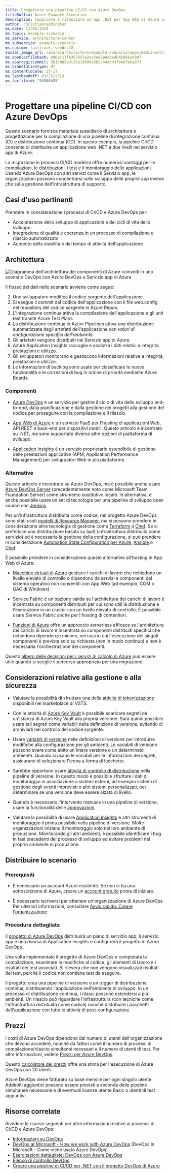 ```yaml
---
title: Progettare una pipeline CI/CD con Azure DevOps
titleSuffix: Azure Example Scenarios
description: Compilare e rilasciare un'app .NET per App Web di Azure usando Azure DevOps.
author: christianreddington
ms.date: 12/06/2018
ms.topic: example-scenario
ms.service: architecture-center
ms.subservice: example-scenario
ms.custom: fasttrack, seodec18
social_image_url: /azure/architecture/example-scenario/apps/media/architecture-devops-dotnet-webapp.svg
ms.openlocfilehash: 0d6ac13fb357657a2ec5e6284abadb46d6926907
ms.sourcegitcommit: 3b15d65e7c35a19506e562c444343f8467b6a073
ms.translationtype: HT
ms.contentlocale: it-IT
ms.lasthandoff: 01/25/2019
ms.locfileid: "54908495"
---
```

# <a name="design-a-cicd-pipeline-using-azure-devops"></a>Progettare una pipeline CI/CD con Azure DevOps

Questo scenario fornisce materiale sussidiario di architettura e progettazione per la compilazione di una pipeline di integrazione continua (CI) e distribuzione continua (CD). In questo esempio, la pipeline CI/CD consente di distribuire un'applicazione web .NET a due livelli nel servizio app di Azure.

La migrazione in processi CI/CD moderni offre numerosi vantaggi per le compilazioni, le distribuzioni, i test e il monitoraggio delle applicazioni. Usando Azure DevOps con altri servizi come il Servizio app, le organizzazioni possono concentrarsi sullo sviluppo delle proprie app invece che sulla gestione dell'infrastruttura di supporto.

## <a name="relevant-use-cases"></a>Casi d'uso pertinenti

Prendere in considerazione i processi di CI/CD e Azure DevOps per:

- Accelerazione dello sviluppo di applicazioni e dei cicli di vita dello sviluppo
- Integrazione di qualità e coerenza in un processo di compilazione e rilascio automatizzato
- Aumento della stabilità e del tempo di attività dell'applicazione

## <a name="architecture"></a>Architettura

![Diagramma dell'architettura dei componenti di Azure coinvolti in uno scenario DevOps con Azure DevOps e Servizio app di Azure][architecture]

Il flusso dei dati nello scenario avviene come segue:

1. Uno sviluppatore modifica il codice sorgente dell'applicazione.
2. Si esegue il commit del codice dell'applicazione con il file web.config nel repository del codice sorgente in Azure Repos.
3. L'integrazione continua attiva la compilazione dell'applicazione e gli unit test tramite Azure Test Plans.
4. La distribuzione continua in Azure Pipelines attiva una distribuzione automatizzata degli artefatti dell'applicazione con *valori di configurazione specifici dell'ambiente*.
5. Gli artefatti vengono distribuiti nel Servizio app di Azure.
6. Azure Application Insights raccoglie e analizza i dati relativi a integrità, prestazioni e utilizzo.
7. Gli sviluppatori monitorano e gestiscono informazioni relative a integrità, prestazioni e utilizzo.
8. Le informazioni di backlog sono usate per classificare le nuove funzionalità e le correzioni di bug in ordine di priorità mediante Azure Boards.

### <a name="components"></a>Componenti

- [Azure DevOps][vsts] è un servizio per gestire il ciclo di vita dello sviluppo end-to-end, dalla pianificazione e dalla gestione dei progetti alla gestione del codice per proseguire con la compilazione e il rilascio.

- [App Web di Azure][web-apps] è un servizio PaaS per l'hosting di applicazioni Web, API REST e back-end per dispositivi mobili. Questo articolo è incentrato su .NET, ma sono supportate diverse altre opzioni di piattaforma di sviluppo.

- [Application Insights][application-insights] è un servizio proprietario estendibile di gestione delle prestazioni applicative (APM, Application Performance Management) per sviluppatori Web in più piattaforme.

### <a name="alternatives"></a>Alternative

Questo articolo è incentrato su Azure DevOps, ma è possibile anche usare [Azure DevOps Server][azure-devops-server] (precedentemente noto come Microsoft Team Foundation Server) come strumento sostitutivo locale. In alternativa, è anche possibile usare un set di tecnologie per una pipeline di sviluppo open source con [Jenkins][jenkins-on-azure].

Per un'infrastruttura distribuita come codice, nel progetto Azure DevOps sono stati usati [modelli di Resource Manager][arm-templates], ma si possono prendere in considerazione altre tecnologie di gestione come [Terraform][terraform] o [Chef][chef]. Se si preferisce una distribuzione basata su IaaS (infrastruttura distribuita come servizio) ed è necessaria la gestione della configurazione, si può prendere in considerazione [Automation State Configuration per Azure][desired-state-configuration], [Ansible][ansible] o [Chef][chef].

È possibile prendere in considerazione queste alternative all'hosting in App Web di Azure:

- [Macchine virtuali di Azure][compare-vm-hosting] gestisce i carichi di lavoro che richiedono un livello elevato di controllo o dipendono da servizi e componenti del sistema operativo non consentiti con App Web (ad esempio, COM o GAC di Windows).

- [Service Fabric][service-fabric] è un'opzione valida se l'architettura dei carichi di lavoro è incentrata su componenti distribuiti per cui sono utili la distribuzione e l'esecuzione in un cluster con un livello elevato di controllo. È possibile usare Service Fabric anche per l'hosting di contenitori.

- [Funzioni di Azure][azure-functions] offre un approccio serverless efficace se l'architettura dei carichi di lavoro è incentrata su componenti distribuiti specifici che richiedono dipendenze minime, nei casi in cui l'esecuzione dei singoli componenti è prevista solo su richiesta (non in modo continuo) e non è necessaria l'orchestrazione dei componenti.

Questo [albero delle decisioni per i servizi di calcolo di Azure](/azure/architecture/guide/technology-choices/compute-decision-tree) può essere utile quando si sceglie il percorso appropriato per una migrazione.

## <a name="management-and-security-considerations"></a>Considerazioni relative alla gestione e alla sicurezza

- Valutare la possibilità di sfruttare una delle [attività di tokenizzazione][vsts-tokenization] disponibili nel marketplace di VSTS.

- Con le attività di [Azure Key Vault][download-keyvault-secrets] è possibile scaricare segreti da un'istanza di Azure Key Vault alla propria versione. Sarà quindi possibile usare tali segreti come variabili nella definizione di versione, evitando di archiviarli nel controllo del codice sorgente.

- Usare [variabili di versione][vsts-release-variables] nelle definizioni di versione per introdurre modifiche alla configurazione per gli ambienti. Le variabili di versione possono avere come abito un'intera versione o un determinato ambiente. Quando si usano le variabili per le informazioni dei segreti, assicurarsi di selezionare l'icona a forma di lucchetto.

- Sarebbe opportuno usare [attività di controllo di distribuzione][vsts-deployment-gates] nella pipeline di versione. In questo modo è possibile sfruttare i dati di monitoraggio in associazione a sistemi esterni, ad esempio sistemi di gestione degli eventi imprevisti o altri sistemi personalizzati, per determinare se una versione deve essere alzata di livello.

- Quando è necessario l'intervento manuale in una pipeline di versione, usare la funzionalità delle [approvazioni][vsts-approvals].

- Valutare la possibilità di usare [Application Insights][application-insights] e altri strumenti di monitoraggio il prima possibile nella pipeline di versione. Molte organizzazioni iniziano il monitoraggio solo nel loro ambiente di produzione. Monitorando gli altri ambienti, è possibile identificare i bug in fasi precedenti del processo di sviluppo ed evitare problemi nel proprio ambiente di produzione.

## <a name="deploy-the-scenario"></a>Distribuire lo scenario

### <a name="prerequisites"></a>Prerequisiti

- È necessario un account Azure esistente. Se non si ha una sottoscrizione di Azure, creare un [account gratuito](https://azure.microsoft.com/free/?WT.mc_id=A261C142F) prima di iniziare.

- È necessario iscriversi per ottenere un'organizzazione di Azure DevOps. Per ulteriori informazioni, consultare [Avvio rapido: Creare l'organizzazione][vsts-account-create].

### <a name="walk-through"></a>Procedura dettagliata

Il [progetto di Azure DevOps](/azure/devops-project/azure-devops-project-github) distribuirà un piano di servizio app, il servizio app e una risorsa di Application Insights e configurerà il progetto di Azure DevOps.

Una volta implementato il progetto di Azure DevOps e completata la compilazione, esaminare le modifiche al codice, gli elementi di lavoro e i risultati dei test associati. Si rileverà che non vengono visualizzati risultati dei test, perché il codice non contiene test da eseguire.

Il progetto crea una pipeline di versione e un trigger di distribuzione continua, distribuendo l'applicazione nell'ambiente di sviluppo. In un processo di distribuzione continua, i rilasci possono estendersi a più ambienti. Un rilascio può riguardare l'infrastruttura (con tecniche come l'infrastruttura distribuita come codice) nonché distribuire i pacchetti dell'applicazione con tutte le attività di post-configurazione.

## <a name="pricing"></a>Prezzi

I costi di Azure DevOps dipendono dal numero di utenti dell'organizzazione che devono accedere, nonché da fattori come il numero di processi di compilazione/rilascio simultanei necessari e il numero di utenti di test. Per altre informazioni, vedere [Prezzi per Azure DevOps][vsts-pricing-page].

Questo [calcolatore dei prezzi][vsts-pricing-calculator] offre una stima per l'esecuzione di Azure DevOps con 20 utenti.

Azure DevOps viene fatturato su base mensile per ogni singolo utente. Addebiti aggiuntivi possono essere previsti a seconda delle pipeline simultanee necessarie e di eventuali licenze utente Basic o utenti di test aggiuntivi.

## <a name="related-resources"></a>Risorse correlate

Rivedere le risorse seguenti per altre informazioni relative ai processi di CI/CD e Azure DevOps:

- [Informazioni su DevOps][devops-whatis]
- [DevOps at Microsoft - How we work with Azure DevOps][devops-microsoft] (DevOps in Microsoft - Come viene usato Azure DevOps)
- [Esercitazioni dettagliate: DevOps con Azure DevOps][devops-with-vsts]
- [Elenco di controllo DevOps][devops-checklist]
- [Creare una pipeline di CI/CD per .NET con il progetto DevOps di Azure][devops-project-create]

<!-- links -->

[ansible]: /azure/ansible/
[application-insights]: /azure/application-insights/app-insights-overview
[app-service-reference-architecture]: ../../reference-architectures/app-service-web-app/basic-web-app.md
[arm-templates]: /azure/azure-resource-manager/resource-group-overview#template-deployment
[architecture]: ./media/architecture-devops-dotnet-webapp.svg
[chef]: /azure/chef/
[design-patterns-availability]: /azure/architecture/patterns/category/availability
[design-patterns-resiliency]: /azure/architecture/patterns/category/resiliency
[design-patterns-scalability]: /azure/architecture/patterns/category/performance-scalability
[design-patterns-security]: /azure/architecture/patterns/category/security
[desired-state-configuration]: /azure/automation/automation-dsc-overview
[devops-microsoft]: /azure/devops/devops-at-microsoft/
[devops-with-vsts]: https://almvm.azurewebsites.net/labs/vsts/
[devops-checklist]: /azure/architecture/checklist/dev-ops
[application-insights]: https://azure.microsoft.com/services/application-insights/
[cloud-based-load-testing]: https://visualstudio.microsoft.com/team-services/cloud-load-testing/
[cloud-based-load-testing-on-premises]: /vsts/test/load-test/clt-with-private-machines?view=vsts
[jenkins-on-azure]: /azure/jenkins/
[devops-whatis]: /azure/devops/what-is-devops
[download-keyvault-secrets]: /vsts/pipelines/tasks/deploy/azure-key-vault?view=vsts
[resource-groups]: /azure/azure-resource-manager/resource-group-overview
[resiliency-app-service]: /azure/architecture/checklist/resiliency-per-service#app-service
[vsts]: /vsts/?view=vsts#pivot=services
[continuous-integration]: /azure/devops/what-is-continuous-integration
[continuous-delivery]: /azure/devops/what-is-continuous-delivery
[web-apps]: /azure/app-service/app-service-web-overview
[vsts-account-create]: /azure/devops/organizations/accounts/create-organization-msa-or-work-student?view=vsts
[vsts-approvals]: /vsts/pipelines/release/approvals/approvals?view=vsts
[devops-project]: https://portal.azure.com/?feature.customportal=false#create/Microsoft.AzureProject
[vsts-deployment-gates]: /vsts/pipelines/release/approvals/gates?view=vsts
[vsts-pricing-calculator]: https://azure.com/e/498aa024454445a8a352e75724f900b1
[vsts-pricing-page]: https://azure.microsoft.com/pricing/details/visual-studio-team-services/
[vsts-release-variables]: /vsts/pipelines/release/variables?view=vsts&tabs=batch
[vsts-tokenization]: https://marketplace.visualstudio.com/search?term=token&target=VSTS&category=All%20categories&sortBy=Relevance
[azure-key-vault]: /azure/key-vault/key-vault-overview
[infra-as-code]: https://blogs.msdn.microsoft.com/mvpawardprogram/2018/02/13/infrastructure-as-code/
[azure-devops-server]: https://visualstudio.microsoft.com/tfs/
[infra-as-code]: https://blogs.msdn.microsoft.com/mvpawardprogram/2018/02/13/infrastructure-as-code/
[service-fabric]: /azure/service-fabric/
[azure-functions]: /azure/azure-functions/
[azure-containers]: https://azure.microsoft.com/overview/containers/
[compare-vm-hosting]: /azure/app-service/choose-web-site-cloud-service-vm
[app-insights-cd-monitoring]: /azure/application-insights/app-insights-vsts-continuous-monitoring
[azure-region-pair-bcdr]: /azure/best-practices-availability-paired-regions
[devops-project-create]: /azure/devops-project/azure-devops-project-aspnet-core
[terraform]: /azure/terraform/

